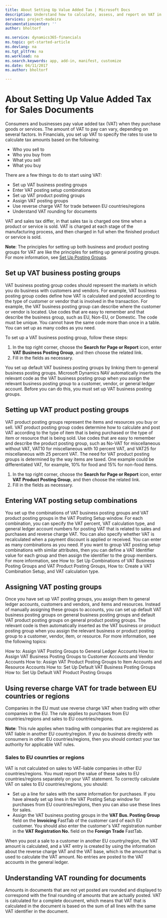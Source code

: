 ```yaml
---
title: About Setting Up Value Added Tax | Microsoft Docs
description: Understand how to calculate, assess, and report on VAT in Financials.
services: project-madeira
documentationcenter: ''
author: bholtorf

ms.service: dynamics365-financials
ms.topic: get-started-article
ms.devlang: na
ms.tgt_pltfrm: na
ms.workload: na
ms.search.keywords: app, add-in, manifest, customize
ms.date: 04/11/2017
ms.author: bholtorf

---
```


# About Setting Up Value Added Tax for Sales Documents
Consumers and businesses pay value added tax (VAT) when they purchase goods or services. The amount of VAT to pay can vary, depending on several factors. In Financials, you set up VAT to specify the rates to use to calculate tax amounts based on the following: 

* Who you sell to  
* Who you buy from  
* What you sell  
* What you buy  
  
There are a few things to do to start using VAT:  
  
* Set up VAT business posting groups  
* Enter VAT posting setup combinations  
* Set up VAT product posting groups  
* Assign VAT posting groups  
* Use reverse charge VAT for trade between EU countries/regions  
* Understand VAT rounding for documents  

VAT and sales tax differ, in that sales tax is charged one time when a product or service is sold. VAT is charged at each stage of the manufacturing process, and then charged in full when the finished product or service is sold.  

**Note**: The principles for setting up both business and product posting groups for VAT are like the principles for setting up general posting groups. For more information, see [Set Up Posting Groups]().
  
## Set up VAT business posting groups
VAT business posting group codes should represent the markets in which you do business with customers and vendors. For example, 
VAT business posting group codes define how VAT is calculated and posted according to the type of customer or vendor that is involved in the transaction. For example, the VAT business posting group can describe where the customer or vendor is located.
Use codes that are easy to remember and that describe the business group, such as EU, Non-EU, or Domestic. The code must be unique. You cannot have the same code more than once in a table. You can set up as many codes as you need.

To set up a VAT business posting group, follow these steps:

1. In the top right corner, choose the **Search for Page or Report** icon, enter **VAT Business Posting Group**, and then choose the related link.  
2. Fill in the fields as necessary.

You set up default VAT business posting groups by linking them to general business posting groups. Microsoft Dynamics NAV automatically inserts the relevant code as the VAT business posting group when you assign the relevant business posting group to a customer, vendor, or general ledger account. Before you can do this, you must set up VAT business posting groups.

## Setting up VAT product posting groups
VAT product posting groups represent the items and resources you buy or sell. 
VAT product posting group codes determine how to calculate and post VAT according to the type of item that is being purchased or the type of item or resource that is being sold.
Use codes that are easy to remember and describe the product posting group, such as No-VAT for miscellaneous without VAT, VAT10 for miscellaneous with 10 percent VAT, and VAT25 for miscellaneous with 25 percent VAT.
The need for VAT product posting groups is determined by the way items are taxed. One example could be differentiated VAT, for example, 10% for food and 15% for non-food items.

1. In the top right corner, choose the **Search for Page or Report** icon, enter **VAT Product Posting Group**, and then choose the related link.  
2. Fill in the fields as necessary.

## Entering VAT posting setup combinations
You set up the combinations of VAT business posting groups and VAT product posting groups in the VAT Posting Setup window.
For each combination, you can specify the VAT percent, VAT calculation type, and general ledger account numbers for posting VAT that is related to sales and purchases and reverse charge VAT. You can also specify whether VAT is recalculated when a payment discount is applied or received.
You can enter as many combinations as you need. If you want to group VAT posting setup combinations with similar attributes, then you can define a VAT Identifier value for each group and then assign the identifier to the group members.
For more information, see How to: Set Up Combinations of VAT Business Posting Groups and VAT Product Posting Groups, How to: Create a VAT Combination Setup, and VAT calculation type.

## Assigning VAT posting groups
Once you have set up VAT posting groups, you assign them to general ledger accounts, customers and vendors, and items and resources.
Instead of manually assigning these groups to accounts, you can set up default VAT business posting groups on general business posting groups and default VAT product posting groups on general product posting groups. The relevant code is then automatically inserted as the VAT business or product posting group when you assign the relevant business or product posting group to a customer, vendor, item, or resource.
For more information, see the following topics:

How to: Assign VAT Posting Groups to General Ledger Accounts 
How to: Assign VAT Business Posting Groups to Customer Accounts and Vendor Accounts 
How to: Assign VAT Product Posting Groups to Item Accounts and Resource Accounts 
How to: Set Up Default VAT Business Posting Groups 
How to: Set Up Default VAT Product Posting Groups 

## Using reverse charge VAT for trade between EU countries or regions
Companies in the EU must use reverse charge VAT when trading with other companies in the EU. The rule applies to purchases from EU countries/regions and sales to EU countries/regions.

**Note**: This rule applies when trading with companies that are registered as VAT liable in another EU country/region. If you do business directly with consumers in other EU countries/regions, then you should contact your tax authority for applicable VAT rules.

### Sales to EU counrties or regions
VAT is not calculated on sales to VAT-liable companies in other EU countries/regions. You must report the value of these sales to EU countries/regions separately on your VAT statement.
To correctly calculate VAT on sales to EU countries/regions, you should:  
  
* Set up a line for sales with the same information for purchases. If you have already set up lines in the VAT Posting Setup window for purchases from EU countries/regions, then you can also use these lines for sales.  
* Assign the VAT business posting groups in the **VAT Bus. Posting Group** field on the **Invoicing** FastTab of the customer card of each EU customer. You should also enter the customer's VAT registration number in the **VAT Registration No.** field on the **Foreign Trade** FastTab.  

When you post a sale to a customer in another EU country/region, the VAT amount is calculated, and a VAT entry is created by using the information about the reverse charge VAT and the VAT base, which is the amount that is used to calculate the VAT amount. No entries are posted to the VAT accounts in the general ledger.

## Understanding VAT rounding for documents
Amounts in documents that are not yet posted are rounded and displayed to correspond with the final rounding of amounts that are actually posted. VAT is calculated for a complete document, which means that VAT that is calculated in the document is based on the sum of all lines with the same VAT identifier in the document.